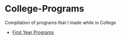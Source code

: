 # College-Programs
Compilation of programs that I made while in College

-   [First Year Programs](https://github.com/MarkApitan/College-Programs/tree/main/First-Year-Programs)
